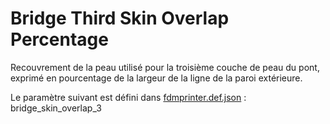 # Bridge Third Skin Overlap Percentage

Recouvrement de la peau utilisé pour la troisième couche de peau du pont, exprimé en pourcentage de la largeur de la ligne de la paroi extérieure.

Le paramètre suivant est défini dans [fdmprinter.def.json](https://github.com/smartavionics/Cura/blob/mb-master/resources/definitions/fdmprinter.def.json) : bridge_skin_overlap_3